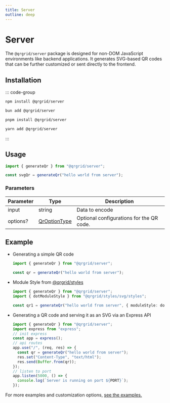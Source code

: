 ```yaml
---
title: Server
outline: deep
---
```


# Server

The `@qrgrid/server` package is designed for non-DOM JavaScript environments like backend applications. It generates SVG-based QR codes that can be further customized or sent directly to the frontend.

## Installation

::: code-group

```sh [npm]
npm install @qrgrid/server
```

```sh [bun]
bun add @qrgrid/server
```

```sh [pnpm]
pnpm install @qrgrid/server
```

```sh [yarn]
yarn add @qrgrid/server
```

:::

## Usage

```typescript
import { generateQr } from "@qrgrid/server";

const svgQr = generateQr("hello world from server");
```

### Parameters

| Parameter | Type                       | Description                        |
| --------- | -------------------------- | ---------------------------------- |
| input     | string                     | Data to encode                     |
| options?  | [QrOptionType](https://github.com/yadav-saurabh/qrGrid/blob/main/packages/server/src/index.ts#L21-L33) | Optional configurations for the QR code. |

## Example

- Generating a simple QR code

  ```typescript
  import { generateQr } from "@qrgrid/server";

  const qr = generateQr("hello world from server");
  ```

- Module Style from [@qrgrid/styles](https://www.npmjs.com/package/@qrgrid/styles)

  ```typescript
  import { generateQr } from "@qrgrid/server";
  import { dotModuleStyle } from "@qrgrid/styles/svg/styles";

  const qr1 = generateQr("hello world from server", { moduleStyle: dotModuleStyle });
  ```

- Generating a QR code and serving it as an SVG via an Express API

  ```typescript
  import { generateQr } from "@qrgrid/server";
  import express from "express";
  // init express
  const app = express();
  // api routes
  app.use("/", (req, res) => {
    const qr = generateQr("hello world from server");
    res.set("Content-Type", "text/html");
    res.send(Buffer.from(qr));
  });
  // listen to port
  app.listen(5000, () => {
    console.log(`Server is running on port ${PORT}`);
  });

  ```

For more examples and customization options, [see the examples.](https://github.com/yadav-saurabh/qrGrid/tree/main/examples/server)
